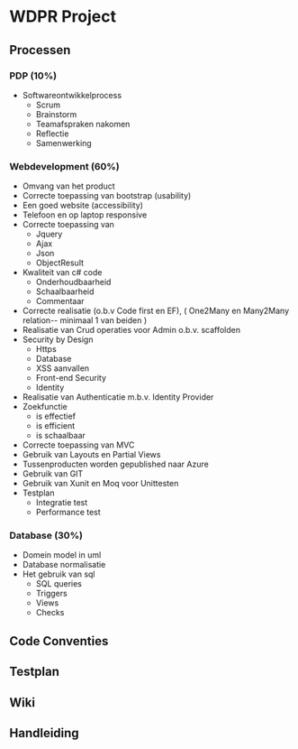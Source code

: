 # WDPR Project

## Processen

### PDP (10%)

+ Softwareontwikkelprocess
  - Scrum
  - Brainstorm
  - Teamafspraken nakomen
  - Reflectie
  - Samenwerking

### Webdevelopment (60%)

+ Omvang van het product
+ Correcte toepassing van bootstrap (usability)
+ Een goed website (accessibility)
+ Telefoon en op laptop responsive
+ Correcte toepassing van
  - Jquery
  - Ajax
  - Json
  - ObjectResult
+ Kwaliteit van c# code
  - Onderhoudbaarheid
  - Schaalbaarheid
  - Commentaar
+ Correcte realisatie (o.b.v Code first en EF), ( One2Many en Many2Many relation-- minimaal 1 van beiden )
+ Realisatie van Crud operaties voor Admin o.b.v. scaffolden
+ Security by Design
  - Https
  - Database
  - XSS aanvallen
  - Front-end Security
  - Identity
+ Realisatie van Authenticatie m.b.v. Identity Provider
+ Zoekfunctie
  - is effectief
  - is efficient
  - is schaalbaar
+ Correcte toepassing van MVC
+ Gebruik van Layouts en Partial Views
+ Tussenproducten worden gepublished naar Azure
+ Gebruik van GIT
+ Gebruik van Xunit en Moq voor Unittesten
+ Testplan
  - Integratie test
  - Performance test

### Database (30%)

+ Domein model in uml
+ Database normalisatie
+ Het gebruik van sql
  - SQL queries
  - Triggers
  - Views
  - Checks

## Code Conventies

## Testplan

## Wiki

## Handleiding

